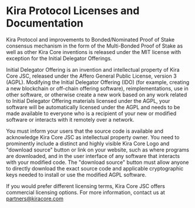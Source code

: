 # Kira Protocol Licenses and Documentation

Kira Protocol and improvements to Bonded/Nominated Proof of Stake consensus mechanism in the form of the Multi-Bonded Proof of Stake as well as other Kira Core inventions is released under the MIT license with exception for the Initial Delegator Offerings.

Initial Delegator Offering is an invention and intellectual property of Kira Core JSC, released under the Affero General Public License, version 3 (AGPL). Modifying the Initial Delegator Offering (IDO) (for example, creating a new blockchain or off-chain offering software), reimplementations, use in other software, or otherwise create a new work based on any work related to Initial Delegator Offering materials licensed under the AGPL, your software will be automatically licensed under the AGPL and needs to be made available to everyone who is a recipient of your new or modified software or interacts with it remotely over a network. 

You must inform your users that the source code is available and acknowledge Kira Core JSC as intellectual property owner. You need to prominently include a distinct and highly visible Kira Core Logo and "download source" button or link on your website, such as where programs are downloaded, and in the user interface of any software that interacts with your modified code. The "download source" button must allow anyone to directly download the exact source code and applicable cryptographic keys needed to install or use the modified AGPL software.

If you would prefer different licensing terms, Kira Core JSC offers commercial licensing options. For more information, contact us at partners@kiracore.com
